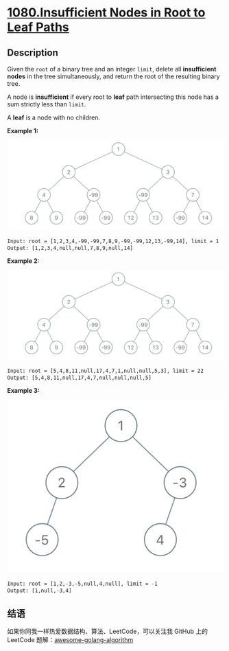 # [1080.Insufficient Nodes in Root to Leaf Paths][title]

## Description
Given the `root` of a binary tree and an integer `limit`, delete all **insufficient nodes** in the tree simultaneously, and return the root of the resulting binary tree.

A node is **insufficient** if every root to **leaf** path intersecting this node has a sum strictly less than `limit`.

A **leaf** is a node with no children.

**Example 1:**  

![example1](./insufficient-11.png)

```
Input: root = [1,2,3,4,-99,-99,7,8,9,-99,-99,12,13,-99,14], limit = 1
Output: [1,2,3,4,null,null,7,8,9,null,14]
```

**Example 2:**  

![example2](./insufficient-11.png)

```
Input: root = [5,4,8,11,null,17,4,7,1,null,null,5,3], limit = 22
Output: [5,4,8,11,null,17,4,7,null,null,null,5]
```

**Example 3:**  

![example3](./screen-shot-2019-06-11-at-83301-pm.png)

```
Input: root = [1,2,-3,-5,null,4,null], limit = -1
Output: [1,null,-3,4]
```

## 结语

如果你同我一样热爱数据结构、算法、LeetCode，可以关注我 GitHub 上的 LeetCode 题解：[awesome-golang-algorithm][me]

[title]: https://leetcode.com/problems/insufficient-nodes-in-root-to-leaf-paths/
[me]: https://github.com/kylesliu/awesome-golang-algorithm
